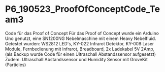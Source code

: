 # P6_190523_ProofOfConceptCode_Team3
Code für das Proof of Concept
Für das Proof of Concept wurde ein Arduino Uno genutzt, eine SN1200NG Nebelmaschine mit einem Heavy Nebelfluid. Getestet wurden: WS2812 LED's, KY-022 Infrarot Detektor, KY-008 Laser Module, Fernbedienung mit Infrarot, Breadboard, 2x Ladekabel 5V 2Amp, (als Backup wurde Code für einen Ultraschall Abstandssensor aufgesetzt)
Zudem: Ultraschall Abstandssensor und Humidity Sensor mit GroveKit (Particles)
